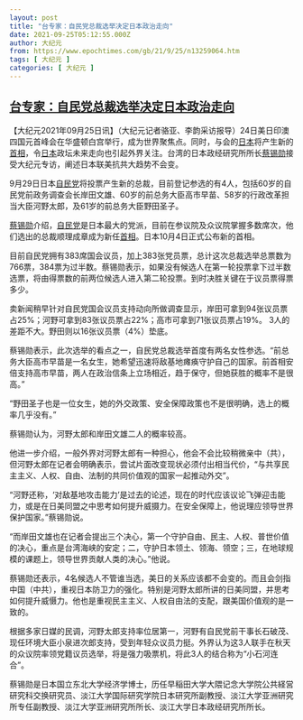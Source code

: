 ```yaml
---
layout: post
title: "台专家：自民党总裁选举决定日本政治走向"
date: 2021-09-25T05:12:55.000Z
author: 大纪元
from: https://www.epochtimes.com/gb/21/9/25/n13259064.htm
tags: [ 大纪元 ]
categories: [ 大纪元 ]
---
```

<!--1632546775000-->
[台专家：自民党总裁选举决定日本政治走向](https://www.epochtimes.com/gb/21/9/25/n13259064.htm)
------

<div>
<p>【大纪元2021年09月25日讯】（大纪元记者骆亚、李韵采访报导）24日美日印澳四国元首峰会在华盛顿白宫举行，成为世界聚焦点。同时，与会的<a href="https://www.epochtimes.com/gb/tag/%E6%97%A5%E6%9C%AC.html">日本</a>将产生新的<a href="https://www.epochtimes.com/gb/tag/%E9%A6%96%E7%9B%B8.html">首相</a>，令<a href="https://www.epochtimes.com/gb/tag/%E6%97%A5%E6%9C%AC.html">日本</a>政坛未来走向也引起外界关注。台湾的日本政经研究所所长<a href="https://www.epochtimes.com/gb/tag/%E8%94%A1%E9%94%A1%E5%8B%8B.html">蔡锡勋</a>接受大纪元专访，阐述日本联美抗共大趋势不会变。</p><p>9月29日日本<a href="https://www.epochtimes.com/gb/tag/%E8%87%AA%E6%B0%91%E5%85%9A.html">自民党</a>将投票产生新的总裁，目前登记参选的有4人，包括60岁的自民党前政务调查会长岸田文雄、60岁的前总务大臣高市早苗、58岁的行政改革担当大臣河野太郎，及61岁的前总务大臣野田圣子。</p><p><a href="https://www.epochtimes.com/gb/tag/%E8%94%A1%E9%94%A1%E5%8B%8B.html">蔡锡勋</a>介绍，<a href="https://www.epochtimes.com/gb/tag/%E8%87%AA%E6%B0%91%E5%85%9A.html">自民党</a>是日本最大的党派，目前在参议院及众议院掌握多数席次，他们选出的总裁顺理成章成为新任<a href="https://www.epochtimes.com/gb/tag/%E9%A6%96%E7%9B%B8.html">首相</a>。日本10月4日正式公布新的首相。</p><p>目前自民党拥有383席国会议员，加上383张党员票，总计这次总裁选举总票数为766票，384票为过半数。蔡锡勋表示，如果没有候选人在第一轮投票拿下过半数选票，将由得票数的前两位候选人进入第二轮投票。到时决胜关键在于议员票得票多少。</p><p>卖新闻稍早针对自民党国会议员支持动向所做调查显示，岸田可拿到94张议员票占25%；河野可拿到83张议员票占22%；高市可拿到71张议员票占19%。 3人的差距不大。野田则以16张议员票（4%）垫底。</p><p>蔡锡勋表示，此次选举的看点之一，自民党总裁选举首度有两名女性参选。“前总务大臣高市早苗是一名女生，她希望迅速将敌基地瘫痪守护自己的国家。前首相安倍支持高市早苗，两人在政治信条上立场相近，趋于保守，但她获胜的概率不是很高。”</p><p>“野田圣子也是一位女生，她的外交政策、安全保障政策也不是很明确，选上的概率几乎没有。”</p><p>蔡锡勋认为，河野太郎和岸田文雄二人的概率较高。</p><p>他进一步介绍，一般外界对河野太郎有一种担心，他会不会比较稍微亲中（共），但河野太郎在记者会明确表示，尝试片面改变现状必须付出相当代价，“与共享民主主义、人权、自由、法制的共同价值观的国家一起推动外交”。</p><p>“河野还称，‘对敌基地攻击能力’是过去的论述，现在的时代应该议论飞弹迎击能力，或是在日美同盟之中思考如何提升威摄力。在安全保障上，他说理应领导世界保护国家。”蔡锡勋说。</p><p>“而岸田文雄也在记者会提出三个决心，第一个守护自由、民主、人权、普世价值的决心，重点是台湾海峡的安定；二，守护日本领土、领海、领空；三，在地球规模的课题上，领导世界贡献人类的决心。”他说。</p><p>蔡锡勋还表示，4名候选人不管谁当选，美日的关系应该都不会变的。而且会剑指中国（中共），重视日本防卫力的强化。特别是河野太郎所讲的日美同盟，并思考如何提升威慑力。他也是重视民主主义、人权自由法的支配，跟美国价值观的是一致的。</p><p>根据多家日媒的民调，河野太郎支持率位居第一，河野有自民党前干事长石破茂、现任环境大臣小泉进次郎支持，受到年轻众议员力挺。外界认为这3人联手在秋天的众议院率领党籍议员选举，将是强力吸票机，将此3人的结合称为“小石河连合”。</p><p>蔡锡勋是日本国立东北大学经济学博士，历任早稲田大学大隈记念大学院公共経営研究科交换研究员、淡江大学国际研究学院日本研究所副教授、淡江大学亚洲研究所专任副教授、淡江大学亚洲研究所所长、淡江大学日本政经研究所所长。</p>
</div>
